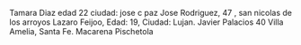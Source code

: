 Tamara Diaz edad 22 ciudad: jose c paz
Jose Rodriguez, 47 , san nicolas de los arroyos
Lazaro Feijoo, Edad: 19, Ciudad: Lujan.
Javier Palacios 40 Villa Amelia, Santa Fe.
Macarena Pischetola
